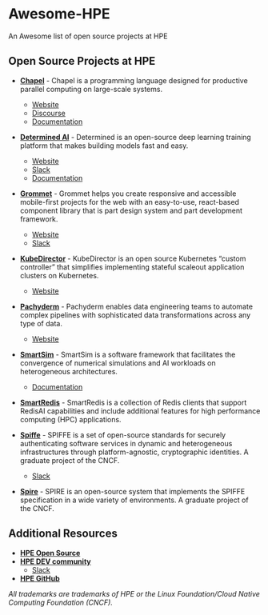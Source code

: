 # Awesome-HPE
 An Awesome list of open source projects at HPE

## Open Source Projects at HPE

* **[Chapel](https://github.com/chapel-lang/chapel)** - Chapel is a programming language designed for productive parallel computing on large-scale systems. 
    * [Website](https://chapel-lang.org/)
    * [Discourse](https://chapel.discourse.group/)
    * [Documentation](https://chapel-lang.org/docs/main/)

* **[Determined AI](https://github.com/determined-ai/determined)** - Determined is an open-source deep learning training platform that makes building models fast and easy.
    * [Website](https://www.determined.ai/)
    * [Slack](https://join.slack.com/t/determined-community/shared_invite/zt-cnj7802v-KcVbaUrIzQOwmkmY7gP0Ew)
    * [Documentation](https://docs.determined.ai/latest/)

* **[Grommet](https://github.com/grommet/grommet)** - Grommet helps you create responsive and accessible mobile-first projects for the web with an easy-to-use, react-based component library that is part design system and part development framework. 
    * [Website](https://v2.grommet.io/)
    * [Slack](https://grommet.slack.com/)

* **[KubeDirector](https://github.com/bluek8s/kubedirector)** - KubeDirector is an open source Kubernetes “custom controller” that simplifies implementing stateful scaleout application clusters on Kubernetes.
    * [Website](https://kubedirector.io/)

* **[Pachyderm](https://github.com/pachyderm/pachyderm)** - Pachyderm enables data engineering teams to automate complex pipelines with sophisticated data transformations across any type of data. 
    * [Website](https://www.pachyderm.com/)

* **[SmartSim](https://github.com/CrayLabs/SmartSim)** - SmartSim is a software framework that facilitates the convergence of numerical simulations and AI workloads on heterogeneous architectures. 
    * [Documentation](https://www.craylabs.org/docs/index.html)

* **[SmartRedis](https://github.com/CrayLabs/SmartRedis)** - SmartRedis is a collection of Redis clients that support RedisAI capabilities and include additional features for high performance computing (HPC) applications.

* **[Spiffe](https://github.com/spiffe/spiffe)** - SPIFFE is a set of open-source standards for securely authenticating software services in dynamic and heterogeneous infrastructures through platform-agnostic, cryptographic identities. A graduate project of the CNCF.
    * [Slack](https://spiffe.slack.com/)

* **[Spire](https://github.com/spiffe/spire)** - SPIRE is an open-source system that implements the SPIFFE specification in a wide variety of environments. A graduate project of the CNCF.

## Additional Resources

* **[HPE Open Source](https://developer.hpe.com/opensource)**
* **[HPE DEV community](https://developer.hpe.com/)**
    * [Slack](https://slack.hpedev.io/)
* **[HPE GitHub](https://github.com/hewlettpackard/)**

*All trademarks are trademarks of HPE or the Linux Foundation/Cloud Native Computing Foundation (CNCF).*